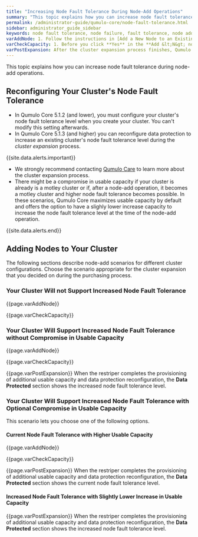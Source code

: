 ```yaml
---
title: "Increasing Node Fault Tolerance During Node-Add Operations"
summary: "This topic explains how you can increase node fault tolerance during node-add operations."
permalink: /administrator-guide/qumulo-core/node-fault-tolerance.html
sidebar: administrator_guide_sidebar
keywords: node fault tolerance, node failure, fault tolerance, node add, node-add, cluster expansion, expand, reconfiguration
varAddNode: 1. Follow the instructions in [Add a New Node to an Existing Qumulo Cluster](https://care.qumulo.com/hc/en-us/articles/360001070307) on Qumulo Care.
varCheckCapacity: 1. Before you click **Yes** in the **Add &lt;N&gt; nodes to cluster &lt;MyCluster&gt;?** dialog box, check that the projected capacity matches the expected capacity.
varPostExpansion: After the cluster expansion process finishes, Qumulo Core begins data protection reconfiguration automatically. To monitor this process, click **Cluster > Overview**. On the **Cluster** page, in the protection status section, you can view the rebalance phase status and the estimated time to completion.
---
```


This topic explains how you can increase node fault tolerance during node-add operations.

## Reconfiguring Your Cluster's Node Fault Tolerance
* In Qumulo Core 5.1.2 (and lower), you must configure your cluster's node fault tolerance level when you create your cluster. You can't modify this setting afterwards.
* In Qumulo Core 5.1.3 (and higher) you can reconfigure data protection to increase an existing cluster's node fault tolerance level during the _cluster expansion_ process.

{{site.data.alerts.important}}
<ul>
  <li>We strongly recommend contacting <a href="https://care.qumulo.com/hc/en-us/articles/115008409408">Qumulo Care</a> to learn more about the cluster expansion process.</li>
  <li>There might be a compromise in usable capacity if your cluster is already is a motley cluster or if, after a node-add operation, it becomes a motley cluster and higher node fault tolerance becomes possible. In these scenarios, Qumulo Core maximizes usable capacity by default and offers the option to have a slighly lower increase capacity to increase the node fault tolerance level at the time of the node-add operation.</li>
</ul>
{{site.data.alerts.end}}

## Adding Nodes to Your Cluster
The following sections describe node-add scenarios for different cluster configurations. Choose the scenario appropriate for the cluster expansion that you decided on during the purchasing process.

### Your Cluster Will not Support Increased Node Fault Tolerance
{{page.varAddNode}}

{{page.varCheckCapacity}}

### Your Cluster Will Support Increased Node Fault Tolerance without Compromise in Usable Capacity
{{page.varAddNode}}

{{page.varCheckCapacity}}

{{page.varPostExpansion}} When the restriper completes the provisioning of additional usable capacity and data protection reconfiguration, the **Data Protected** section shows the increased node fault tolerance level.

### Your Cluster Will Support Increased Node Fault Tolerance with Optional Compromise in Usable Capacity
This scenario lets you choose one of the following options.

#### Current Node Fault Tolerance with Higher Usable Capacity 
{{page.varAddNode}}

{{page.varCheckCapacity}}

{{page.varPostExpansion}} When the restriper completes the provisioning of additional usable capacity and data protection reconfiguration, the **Data Protected** section shows the current node fault tolerance level.

#### Increased Node Fault Tolerance with Slightly Lower Increase in Usable Capacity

{{page.varPostExpansion}} When the restriper completes the provisioning of additional usable capacity and data protection reconfiguration, the **Data Protected** section shows the increased node fault tolerance level.

